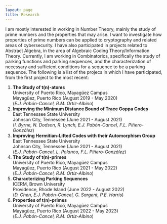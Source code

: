 ```yaml
---
layout: page
title: Research
---
```


<p> I am mostly interested in working in Number Theory, mainly the study of prime numbers and the properties that may arise. I want
to investigate how properties of prime numbers can be applied to cryptography and related areas of cybersecurity. I have also
participated in projects related to Abstract Algebra, in the area of Algebraic Coding Theory/Information Theory. Currently, I am working in 
Combinatorics, specifically the study of parking functions and parking sequences, and the characterization of necessary and sufficient conditions 
for a sequence to be a parking sequence. The following is a list of the projecs in which I have participated, from the first project to 
the most recent: </p>

1. **The Study of t(n)-atoms** <br> University of Puerto Rico, Mayagüez Campus <br> Mayagüez, Puerto Rico (August 2019 - May 2020) <br> (<i>E.J. Pabón-Cancel, R.M. Ortiz-Albino</i>)
2. **Improving the Minimum Distance Bound of Trace Goppa Codes** <br> East Tennessee State University <br> Johnson City, Tennessee (June 2021 - August 2021) <br> (<i>I. Byrne, N. Dodson, R. Lynch, E.J. Pabón-Cancel, F.L. Piñero-González</i>)
3. **Improving Hermitian-Lifted Codes with their Automorphism Group** <br> East Tennessee State University <br> Johnson City, Tennessee (June 2021 - August 2021) <br> (<i>E.J. Pabón-Cancel, L. Polanco, F.L. Piñero-González</i>)
4. **The Study of t(n)-primes** <br> University of Puerto Rico, Mayagüez Campus <br> Mayagüez, Puerto Rico (August 2021 - May 2022) <br> (<i>E.J. Pabón-Cancel, R.M. Ortiz-Albino</i>) 
5. **Characterizing Parking Sequences** <br> ICERM, Brown University <br> Providence, Rhode Island (June 2022 - August 2022) <br> (<i>D. Chen, E.J. Pabón-Cancel, G. Sargent, P.E. Harris</i>)
6. **Properties of t(n)-primes** <br> University of Puerto Rico, Mayagüez Campus <br> Mayagüez, Puerto Rico (August 2022 - May 2023) <br> (<i>E.J. Pabón-Cancel, R.M. Ortiz-Albino</i>)
